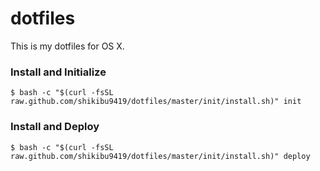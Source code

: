 # dotfiles
This is my dotfiles for OS X.

### Install and Initialize
```
$ bash -c "$(curl -fsSL raw.github.com/shikibu9419/dotfiles/master/init/install.sh)" init
```

### Install and Deploy
```
$ bash -c "$(curl -fsSL raw.github.com/shikibu9419/dotfiles/master/init/install.sh)" deploy
```
